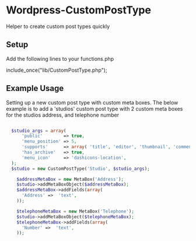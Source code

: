 # Wordpress-CustomPostType

Helper to create custom post types quickly

## Setup

Add the following lines to your functions.php

include_once("lib/CustomPostType.php");

## Example Usage

Setting up a new custom post type with custom meta boxes. The below example is to add a 'studios'
custom post type with 2 custom meta boxes for the studios address, and telephone number

```php

  $studio_args = array(
      'public'        => true,
      'menu_position' => 5,
      'supports'      => array( 'title', 'editor', 'thumbnail', 'comments' ),
      'has_archive'   => true,
      'menu_icon'     => 'dashicons-location',
  );
  $studio = new CustomPostType('Studio', $studio_args);

    $addressMetaBox = new MetaBox('Address');
    $studio->addMetaBoxObject($addressMetaBox);
    $addressMetaBox->addFields(array(
      'Address' =>  'text',
    ));

    $telephoneMetaBox = new MetaBox('Telephone');
    $studio->addMetaBoxObject($telephoneMetaBox);
    $telephoneMetaBox->addFields(array(
      'Number' =>  'text',
    ));
```
